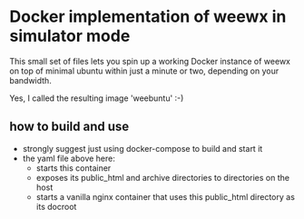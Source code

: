 # Docker implementation of weewx in simulator mode

This small set of files lets you spin up a working Docker instance of weewx on top of minimal ubuntu within just a minute or two, depending on your bandwidth.

Yes, I called the resulting image 'weebuntu' :-)

## how to build and use

* strongly suggest just using docker-compose to build and start it
* the yaml file above here:
    * starts this container
    * exposes its public_html and archive directories to directories on the host
    * starts a vanilla nginx container that uses this public_html directory as its docroot

